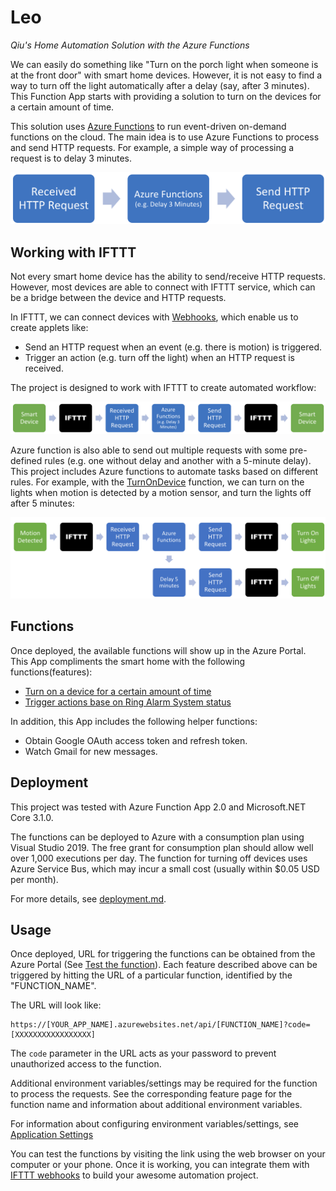﻿# Leo
_Qiu's Home Automation Solution with the Azure Functions_

We can easily do something like "Turn on the porch light when someone is at the front door" with smart home devices. However, it is not easy to find a way to turn off the light automatically after a delay (say, after 3 minutes). This Function App starts with providing a solution to turn on the devices for a certain amount of time.

This solution uses [Azure Functions](https://azure.microsoft.com/en-us/services/functions/) to run event-driven on-demand functions on the cloud. The main idea is to use Azure Functions to process and send HTTP requests. For example, a simple way of processing a request is to delay 3 minutes.

![Basic Workflow](docs/pictures/basic_workflow.png)

## Working with IFTTT
Not every smart home device has the ability to send/receive HTTP requests. However, most devices are able to connect with IFTTT service, which can be a bridge between the device and HTTP requests.

In IFTTT, we can connect devices with [Webhooks](https://ifttt.com/maker_webhooks), which enable us to create applets like:
* Send an HTTP request when an event (e.g. there is motion) is triggered.
* Trigger an action (e.g. turn off the light) when an HTTP request is received.

The project is designed to work with IFTTT to create automated workflow:

![Workflow with IFTTT](docs/pictures/IFTTT_workflow.png)

Azure function is also able to send out multiple requests with some pre-defined rules (e.g. one without delay and another with a 5-minute delay). This project includes Azure functions to automate tasks based on different rules. For example, with the [TurnOnDevice](docs/TurnOnDevice.md) function, we can turn on the lights when motion is detected by a motion sensor, and turn the lights off after 5 minutes:

![Workflow: Turn on lights for 5 minutes](docs/pictures/TurnOnLights.png)

## Functions
Once deployed, the available functions will show up in the Azure Portal. This App compliments the smart home with the following functions(features):
* [Turn on a device for a certain amount of time](docs/TurnOnDevice.md)
* [Trigger actions base on Ring Alarm System status](docs/Ring.md)

In addition, this App includes the following helper functions:
* Obtain Google OAuth access token and refresh token.
* Watch Gmail for new messages.

## Deployment
This project was tested with Azure Function App 2.0 and Microsoft.NET Core 3.1.0.

The functions can be deployed to Azure with a consumption plan using Visual Studio 2019. The free grant for consumption plan should allow well over 1,000 executions per day. The function for turning off devices uses Azure Service Bus, which may incur a small cost (usually within $0.05 USD per month).

For more details, see [deployment.md](docs/Deployment.md).

## Usage
Once deployed, URL for triggering the functions can be obtained from the Azure Portal (See [Test the function](https://docs.microsoft.com/en-us/azure/azure-functions/functions-create-first-azure-function#test-the-function)). Each feature described above can be triggered by hitting the URL of a particular function, identified by the "FUNCTION_NAME".

The URL will look like:
```
https://[YOUR_APP_NAME].azurewebsites.net/api/[FUNCTION_NAME]?code=[XXXXXXXXXXXXXXXXX]
```

The `code` parameter in the URL acts as your password to prevent unauthorized access to the function.

Additional environment variables/settings may be required for the function to process the requests. See the corresponding feature page for the function name and information about additional environment variables.

For information about configuring environment variables/settings, see [Application Settings](https://docs.microsoft.com/en-us/azure/azure-functions/functions-how-to-use-azure-function-app-settings#settings)

You can test the functions by visiting the link using the web browser on your computer or your phone. Once it is working, you can integrate them with [IFTTT webhooks](https://ifttt.com/maker_webhooks) to build your awesome automation project.
